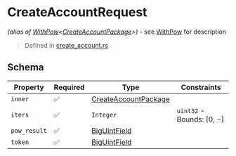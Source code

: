 # CreateAccountRequest
*(alias of [WithPow](../../../pow/WithPow.md)\<[CreateAccountPackage](../../../routes/native/create_account/CreateAccountPackage.md)\>)* - see [WithPow](../../../pow/WithPow.md) for description
> Defined in [create_account.rs](../../../../../interface/src/interface/routes/native/create_account.rs)

## Schema

| Property | Required | Type | Constraints |
| --- | --- | --- | --- |
| `inner` | ✅ | [CreateAccountPackage](../../../routes/native/create_account/CreateAccountPackage.md) |     | 
| `iters` | ✅ | `Integer` | `uint32` - Bounds: [0, -] | 
| `pow_result` | ✅ | [BigUintField](../../../fields/big_uint/BigUintField.md) |     | 
| `token` | ✅ | [BigUintField](../../../fields/big_uint/BigUintField.md) |     | 


